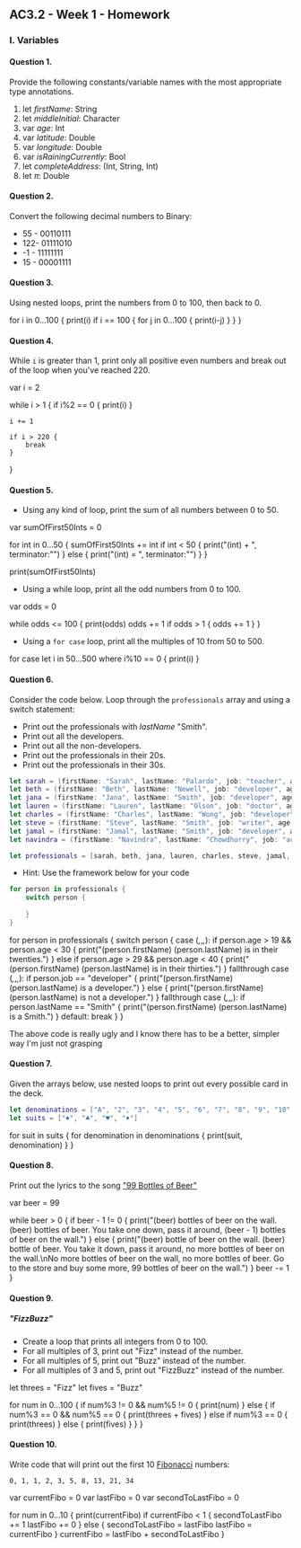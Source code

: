 ## AC3.2 - Week 1 - Homework

### I. Variables

#### Question 1.
Provide the following constants/variable names with the most appropriate type annotations.

1. let _firstName_: String
2. let _middleInitial_: Character
3. var _age_: Int
4. var _latitude_: Double
5. var _longitude_: Double
6. var _isRainingCurrently_: Bool
7. let _completeAddress_: (Int, String, Int)
8. let _π_: Double

#### Question 2.
Convert the following decimal numbers to Binary:
* 55 - 00110111
* 122- 01111010 
* -1 - 11111111
* 15 - 00001111

#### Question 3.
Using nested loops, print the numbers from 0 to 100, then back to 0.

for i in 0...100 {
	print(i)
	if i == 100 {
		for j in 0...100 {
			print(i-j)
		}
	}
}

#### Question 4.
While ```i``` is greater than 1, print only all positive even numbers and break 
out of the loop when you've reached 220.

var i = 2

while i > 1 {
	if i%2 == 0 {
		print(i)
	}
	
	i += 1
	
	if i > 220 {
		break
	}
}

#### Question 5.
* Using any kind of loop, print the sum of all numbers between 0 to 50.

var sumOfFirst50Ints = 0

for int in 0...50 {
	sumOfFirst50Ints += int
	if int < 50 {
		print("\(int) + ", terminator:"")
	} else {
		print("\(int) = ", terminator:"")
	}
}

print(sumOfFirst50Ints)

* Using a while loop, print all the odd numbers from 0 to 100.

var odds = 0

while odds <= 100 {
	print(odds)
	odds += 1
	if odds > 1 {
		odds += 1
	}
}

* Using a ```for case``` loop, print all the multiples of 10 from 50 to 500.

for case let i in 50...500 where i%10 == 0 {
	print(i)
}

#### Question 6.
Consider the code below. Loop through the ```professionals``` array and using a switch statement:
* Print out the professionals with _lastName_ "Smith".
* Print out all the developers.
* Print out all the non-developers.
* Print out the professionals in their 20s.
* Print out the professionals in their 30s.

```swift
let sarah = (firstName: "Sarah", lastName: "Palardo", job: "teacher", age: 32)
let beth = (firstName: "Beth", lastName: "Newell", job: "developer", age: 29)
let jana = (firstName: "Jana", lastName: "Smith", job: "developer", age: 33)
let lauren = (firstName: "Lauren", lastName: "Olson", job: "doctor", age: 27)
let charles = (firstName: "Charles", lastName: "Wong", job: "developer" , age: 24)
let steve = (firstName: "Steve", lastName: "Smith", job: "writer", age: 28)
let jamal = (firstName: "Jamal", lastName: "Smith", job: "developer", age: 25)
let navindra = (firstName: "Navindra", lastName: "Chowdhurry", job: "actuary", age: 29)

let professionals = [sarah, beth, jana, lauren, charles, steve, jamal, navindra]
```

* Hint: Use the framework below for your code

```swift
for person in professionals {
	switch person {
 
	}
}
```

for person in professionals {
	switch person {
		case (_,_,_,_): 
			if person.age > 19 && person.age < 30 {
				print("\(person.firstName) \(person.lastName) is in their twenties.")
			} else if person.age > 29 && person.age < 40 {
				print("\(person.firstName) \(person.lastName) is in their thirties.")
			} 
			fallthrough
		case (_,_,_,_): 
			if person.job == "developer" {
				print("\(person.firstName) \(person.lastName) is a developer.")
			} else {
				print("\(person.firstName) \(person.lastName) is not a developer.")
			}
			fallthrough
		case (_,_,_,_):
			if person.lastName == "Smith" {
			print("\(person.firstName) \(person.lastName) is a Smith.")
			}
		default:
			break
	}
}

The above code is really ugly and I know there has to be a better, simpler way I'm just not grasping

#### Question 7.
Given the arrays below, use nested loops to print out every possible card in the deck.

```swift
let denominations = ["A", "2", "3", "4", "5", "6", "7", "8", "9", "10", "J", "Q", "K"]
let suits = ["♠️", "♣️", "♥️", "♦️"]
```
for suit in suits {
	for denomination in denominations {
		print(suit, denomination)
	}
}


#### Question 8.
Print out the lyrics to the song ["99 Bottles of Beer"](http://www.99-bottles-of-beer.net/lyrics.html)

var beer = 99

while beer > 0 {
	if beer - 1 != 0 {
		print("\(beer) bottles of beer on the wall. \(beer) bottles of beer. You take one down, pass it around, \(beer - 1) bottles of beer on the wall.")
	} else {
		print("\(beer) bottle of beer on the wall. \(beer) bottle of beer. You take it down, pass it around, no more bottles of beer on the wall.\nNo more bottles of beer on the wall, no more bottles of beer. Go to the store and buy some more, 99 bottles of beer on the wall.")
	}
	beer -= 1
}

#### Question 9.
##### "FizzBuzz"
* Create a loop that prints all integers from 0 to 100.
* For all multiples of 3, print out "Fizz" instead of the number.
* For all multiples of 5, print out "Buzz"  instead of the number.
* For all multiples of 3 and 5, print out "FizzBuzz" instead of the number.

let threes = "Fizz"
let fives = "Buzz"

for num in 0...100 {
	if num%3 != 0 && num%5 != 0 {
		print(num)
	} else {
		if num%3 == 0 && num%5 == 0 {
			print(threes + fives)
		}
		else if num%3 == 0 {
			print(threes)
		} else {
			print(fives)
		}
	}
}

#### Question 10.
Write code that will print out the first 10 [Fibonacci](http://www.codeforwin.in/2015/06/fibonacci-series-in-c-program.html) numbers:

```
0, 1, 1, 2, 3, 5, 8, 13, 21, 34
```

var currentFibo = 0
var lastFibo = 0
var secondToLastFibo = 0

for num in 0...10 {
	print(currentFibo)
		if currentFibo < 1 {
		secondToLastFibo += 1
		lastFibo += 0
		} else {
			secondToLastFibo = lastFibo
			lastFibo = currentFibo
		}
	currentFibo = lastFibo + secondToLastFibo
}
